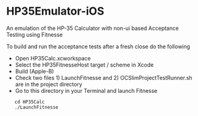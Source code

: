 # HP35Emulator-iOS
An emulation of the HP-35 Calculator with non-ui based Acceptance Testing using Fitnesse

To build and run the acceptance tests after a fresh close do the following

- Open HP35Calc.xcworkspace
- Select the HP35FitnesseHost target / scheme in Xcode
- Build (Apple-B)
- Check two files 1) LaunchFitnesse and 2) OCSlimProjectTestRunner.sh are in the project directory
- Go to this directory in your Terminal and launch Fitnesse
```
   cd HP35Calc
   ./LaunchFitnesse
```
